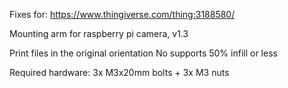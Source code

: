 Fixes for: https://www.thingiverse.com/thing:3188580/

Mounting arm for raspberry pi camera, v1.3

Print files in the original orientation
No supports
50% infill or less

Required hardware: 3x M3x20mm bolts + 3x M3 nuts

